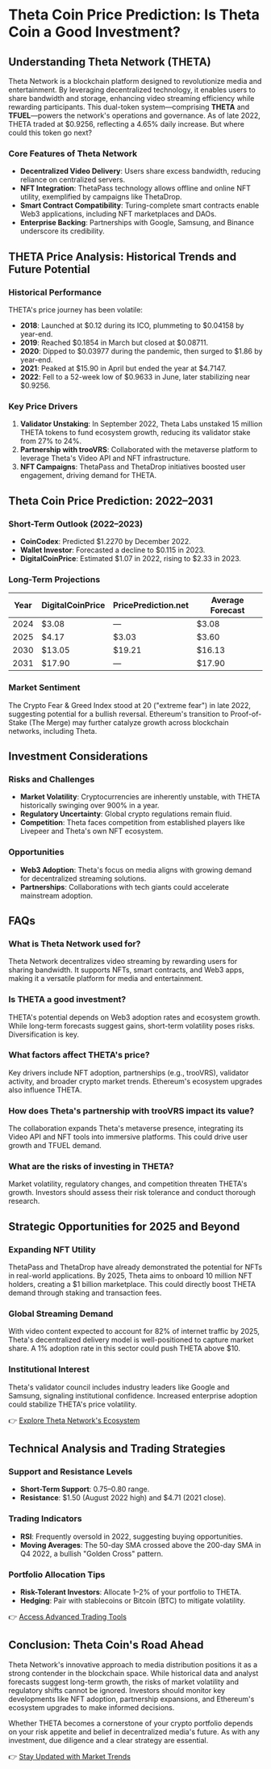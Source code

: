 # Theta Coin Price Prediction: Is Theta Coin a Good Investment?

## Understanding Theta Network (THETA)

Theta Network is a blockchain platform designed to revolutionize media and entertainment. By leveraging decentralized technology, it enables users to share bandwidth and storage, enhancing video streaming efficiency while rewarding participants. This dual-token system—comprising **THETA** and **TFUEL**—powers the network's operations and governance. As of late 2022, THETA traded at $0.9256, reflecting a 4.65% daily increase. But where could this token go next?

### Core Features of Theta Network

- **Decentralized Video Delivery**: Users share excess bandwidth, reducing reliance on centralized servers.
- **NFT Integration**: ThetaPass technology allows offline and online NFT utility, exemplified by campaigns like ThetaDrop.
- **Smart Contract Compatibility**: Turing-complete smart contracts enable Web3 applications, including NFT marketplaces and DAOs.
- **Enterprise Backing**: Partnerships with Google, Samsung, and Binance underscore its credibility.

## THETA Price Analysis: Historical Trends and Future Potential

### Historical Performance

THETA's price journey has been volatile:
- **2018**: Launched at $0.12 during its ICO, plummeting to $0.04158 by year-end.
- **2019**: Reached $0.1854 in March but closed at $0.08711.
- **2020**: Dipped to $0.03977 during the pandemic, then surged to $1.86 by year-end.
- **2021**: Peaked at $15.90 in April but ended the year at $4.7147.
- **2022**: Fell to a 52-week low of $0.9633 in June, later stabilizing near $0.9256.

### Key Price Drivers

1. **Validator Unstaking**: In September 2022, Theta Labs unstaked 15 million THETA tokens to fund ecosystem growth, reducing its validator stake from 27% to 24%.
2. **Partnership with trooVRS**: Collaborated with the metaverse platform to leverage Theta's Video API and NFT infrastructure.
3. **NFT Campaigns**: ThetaPass and ThetaDrop initiatives boosted user engagement, driving demand for THETA.

## Theta Coin Price Prediction: 2022–2031

### Short-Term Outlook (2022–2023)

- **CoinCodex**: Predicted $1.2270 by December 2022.
- **Wallet Investor**: Forecasted a decline to $0.115 in 2023.
- **DigitalCoinPrice**: Estimated $1.07 in 2022, rising to $2.33 in 2023.

### Long-Term Projections

| Year      | DigitalCoinPrice | PricePrediction.net | Average Forecast |
|-----------|------------------|---------------------|------------------|
| 2024      | $3.08            | —                   | $3.08            |
| 2025      | $4.17            | $3.03               | $3.60            |
| 2030      | $13.05           | $19.21              | $16.13           |
| 2031      | $17.90           | —                   | $17.90           |

### Market Sentiment

The Crypto Fear & Greed Index stood at 20 ("extreme fear") in late 2022, suggesting potential for a bullish reversal. Ethereum's transition to Proof-of-Stake (The Merge) may further catalyze growth across blockchain networks, including Theta.

## Investment Considerations

### Risks and Challenges

- **Market Volatility**: Cryptocurrencies are inherently unstable, with THETA historically swinging over 900% in a year.
- **Regulatory Uncertainty**: Global crypto regulations remain fluid.
- **Competition**: Theta faces competition from established players like Livepeer and Theta's own NFT ecosystem.

### Opportunities

- **Web3 Adoption**: Theta's focus on media aligns with growing demand for decentralized streaming solutions.
- **Partnerships**: Collaborations with tech giants could accelerate mainstream adoption.

## FAQs

### What is Theta Network used for?
Theta Network decentralizes video streaming by rewarding users for sharing bandwidth. It supports NFTs, smart contracts, and Web3 apps, making it a versatile platform for media and entertainment.

### Is THETA a good investment?
THETA's potential depends on Web3 adoption rates and ecosystem growth. While long-term forecasts suggest gains, short-term volatility poses risks. Diversification is key.

### What factors affect THETA's price?
Key drivers include NFT adoption, partnerships (e.g., trooVRS), validator activity, and broader crypto market trends. Ethereum's ecosystem upgrades also influence THETA.

### How does Theta's partnership with trooVRS impact its value?
The collaboration expands Theta's metaverse presence, integrating its Video API and NFT tools into immersive platforms. This could drive user growth and TFUEL demand.

### What are the risks of investing in THETA?
Market volatility, regulatory changes, and competition threaten THETA's growth. Investors should assess their risk tolerance and conduct thorough research.

## Strategic Opportunities for 2025 and Beyond

### Expanding NFT Utility

ThetaPass and ThetaDrop have already demonstrated the potential for NFTs in real-world applications. By 2025, Theta aims to onboard 10 million NFT holders, creating a $1 billion marketplace. This could directly boost THETA demand through staking and transaction fees.

### Global Streaming Demand

With video content expected to account for 82% of internet traffic by 2025, Theta's decentralized delivery model is well-positioned to capture market share. A 1% adoption rate in this sector could push THETA above $10.

### Institutional Interest

Theta's validator council includes industry leaders like Google and Samsung, signaling institutional confidence. Increased enterprise adoption could stabilize THETA's price volatility.

👉 [Explore Theta Network's Ecosystem](https://bit.ly/okx-bonus)

## Technical Analysis and Trading Strategies

### Support and Resistance Levels

- **Short-Term Support**: $0.75–$0.80 range.
- **Resistance**: $1.50 (August 2022 high) and $4.71 (2021 close).

### Trading Indicators

- **RSI**: Frequently oversold in 2022, suggesting buying opportunities.
- **Moving Averages**: The 50-day SMA crossed above the 200-day SMA in Q4 2022, a bullish "Golden Cross" pattern.

### Portfolio Allocation Tips

- **Risk-Tolerant Investors**: Allocate 1–2% of your portfolio to THETA.
- **Hedging**: Pair with stablecoins or Bitcoin (BTC) to mitigate volatility.

👉 [Access Advanced Trading Tools](https://bit.ly/okx-bonus)

## Conclusion: Theta Coin's Road Ahead

Theta Network's innovative approach to media distribution positions it as a strong contender in the blockchain space. While historical data and analyst forecasts suggest long-term growth, the risks of market volatility and regulatory shifts cannot be ignored. Investors should monitor key developments like NFT adoption, partnership expansions, and Ethereum's ecosystem upgrades to make informed decisions.

Whether THETA becomes a cornerstone of your crypto portfolio depends on your risk appetite and belief in decentralized media's future. As with any investment, due diligence and a clear strategy are essential.

👉 [Stay Updated with Market Trends](https://bit.ly/okx-bonus)